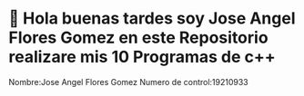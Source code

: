 # :wave: Hola buenas tardes soy Jose Angel Flores Gomez en este Repositorio realizare mis 10 Programas de c++
Nombre:Jose Angel Flores Gomez
Numero de control:19210933
